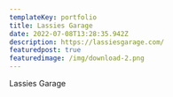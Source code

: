 ```yaml
---
templateKey: portfolio
title: Lassies Garage
date: 2022-07-08T13:28:35.942Z
description: https://lassiesgarage.com/
featuredpost: true
featuredimage: /img/download-2.png
---
```

Lassies Garage